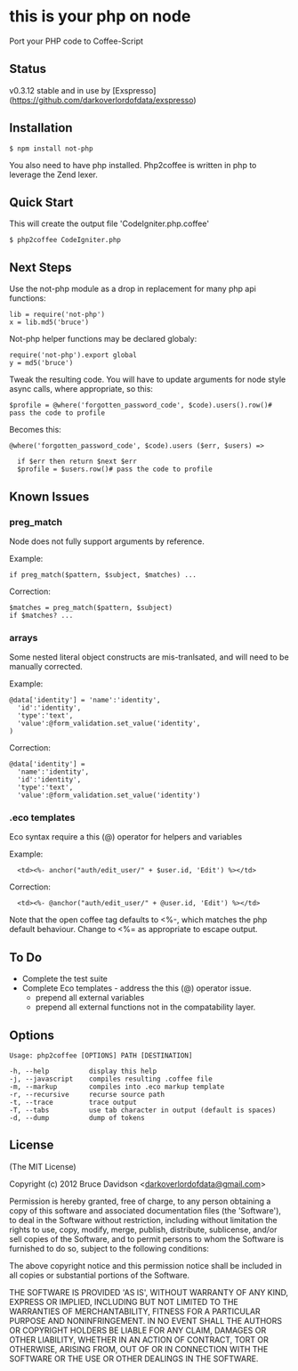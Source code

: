 # this is your php on node

Port your PHP code to Coffee-Script

## Status

v0.3.12 stable and in use by [Exspresso] (https://github.com/darkoverlordofdata/exspresso)

## Installation

    $ npm install not-php

You also need to have php installed. Php2coffee is written in php to leverage the Zend lexer.

## Quick Start

  This will create the output file 'CodeIgniter.php.coffee'

    $ php2coffee CodeIgniter.php


## Next Steps

  Use the not-php module as a drop in replacement for many php api functions:

    lib = require('not-php')
    x = lib.md5('bruce')

Not-php helper functions may be declared globaly:

    require('not-php').export global
    y = md5('bruce')


  Tweak the resulting code. You will have to update arguments for node style async calls,
  where appropriate, so this:

    $profile = @where('forgotten_password_code', $code).users().row()# pass the code to profile

  Becomes this:

    @where('forgotten_password_code', $code).users ($err, $users) =>

      if $err then return $next $err
      $profile = $users.row()# pass the code to profile


## Known Issues
### preg_match

  Node does not fully support arguments by reference.


  Example:

    if preg_match($pattern, $subject, $matches) ...

  Correction:

    $matches = preg_match($pattern, $subject)
    if $matches? ...

### arrays

  Some nested literal object constructs are mis-tranlsated, and will need to be manually corrected.


  Example:

    @data['identity'] = 'name':'identity',
      'id':'identity',
      'type':'text',
      'value':@form_validation.set_value('identity',
    )

  Correction:

    @data['identity'] =
      'name':'identity',
      'id':'identity',
      'type':'text',
      'value':@form_validation.set_value('identity')

### .eco templates

  Eco syntax require a this (@) operator for helpers and variables


  Example:

      <td><%- anchor("auth/edit_user/" + $user.id, 'Edit') %></td>

  Correction:

      <td><%- @anchor("auth/edit_user/" + @user.id, 'Edit') %></td>

  Note that the open coffee tag defaults to <%-, which matches the php default behaviour.
  Change to <%= as appropriate to escape output.

## To Do

  * Complete the test suite
  * Complete Eco templates - address the this (@) operator issue.
    * prepend all external variables
    * prepend all external functions not in the compatability layer.

## Options

    Usage: php2coffee [OPTIONS] PATH [DESTINATION]

    -h, --help          display this help
    -j, --javascript    compiles resulting .coffee file
    -m, --markup        compiles into .eco markup template
    -r, --recursive     recurse source path
    -t, --trace         trace output
    -T, --tabs          use tab character in output (default is spaces)
    -d, --dump          dump of tokens

## License

(The MIT License)

Copyright (c) 2012 Bruce Davidson &lt;darkoverlordofdata@gmail.com&gt;

Permission is hereby granted, free of charge, to any person obtaining
a copy of this software and associated documentation files (the
'Software'), to deal in the Software without restriction, including
without limitation the rights to use, copy, modify, merge, publish,
distribute, sublicense, and/or sell copies of the Software, and to
permit persons to whom the Software is furnished to do so, subject to
the following conditions:

The above copyright notice and this permission notice shall be
included in all copies or substantial portions of the Software.

THE SOFTWARE IS PROVIDED 'AS IS', WITHOUT WARRANTY OF ANY KIND,
EXPRESS OR IMPLIED, INCLUDING BUT NOT LIMITED TO THE WARRANTIES OF
MERCHANTABILITY, FITNESS FOR A PARTICULAR PURPOSE AND NONINFRINGEMENT.
IN NO EVENT SHALL THE AUTHORS OR COPYRIGHT HOLDERS BE LIABLE FOR ANY
CLAIM, DAMAGES OR OTHER LIABILITY, WHETHER IN AN ACTION OF CONTRACT,
TORT OR OTHERWISE, ARISING FROM, OUT OF OR IN CONNECTION WITH THE
SOFTWARE OR THE USE OR OTHER DEALINGS IN THE SOFTWARE.
